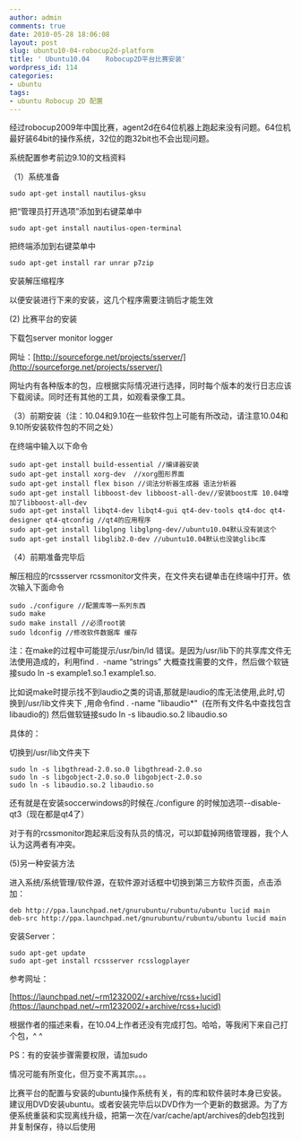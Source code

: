 ```yaml
---
author: admin
comments: true
date: 2010-05-28 18:06:08
layout: post
slug: ubuntu10-04-robocup2d-platform
title: ' Ubuntu10.04    Robocup2D平台比赛安装'
wordpress_id: 114
categories:
- ubuntu
tags:
- ubuntu Robocup 2D 配置
---
```


经过robocup2009年中国比赛，agent2d在64位机器上跑起来没有问题。64位机最好装64bit的操作系统，32位的跑32bit也不会出现问题。

系统配置参考前边9.10的文档资料

（1）系统准备

    sudo apt-get install nautilus-gksu

把“管理员打开选项”添加到右键菜单中

    sudo apt-get install nautilus-open-terminal 

把终端添加到右键菜单中

    sudo apt-get install rar unrar p7zip

安装解压缩程序

以便安装进行下来的安装，这几个程序需要注销后才能生效

(2) 比赛平台的安装

下载包server monitor logger

网址：[http://sourceforge.net/projects/sserver/](http://sourceforge.net/projects/sserver/)

网址内有各种版本的包，应根据实际情况进行选择，同时每个版本的发行日志应该下载阅读。同时还有其他的工具，如观看录像工具。<!-- more -->

（3）前期安装（注：10.04和9.10在一些软件包上可能有所改动，请注意10.04和9.10所安装软件包的不同之处）

在终端中输入以下命令

    sudo apt-get install build-essential //编译器安装
    sudo apt-get install xorg-dev  //xorg图形界面
    sudo apt-get install flex bison //词法分析器生成器 语法分析器
    sudo apt-get install libboost-dev libboost-all-dev//安装boost库 10.04增加了libboost-all-dev
    sudo apt-get install libqt4-dev libqt4-gui qt4-dev-tools qt4-doc qt4-designer qt4-qtconfig //qt4的应用程序
    sudo apt-get install libglpng libglpng-dev//ubuntu10.04默认没有装这个
    sudo apt-get install libglib2.0-dev //ubuntu10.04默认也没装glibc库

（4）前期准备完毕后

解压相应的rcssserver rcssmonitor文件夹，在文件夹右键单击在终端中打开。依次输入下面命令

    sudo ./configure //配置库等一系列东西
    sudo make
    sudo make install //必须root装
    sudo ldconfig //修改软件数据库 缓存

注：在make的过程中可能提示/usr/bin/ld 错误。是因为/usr/lib下的共享库文件无法使用造成的，利用find .  -name “strings” 大概查找需要的文件，然后做个软链接sudo ln -s example1.so.1 example1.so.

比如说make时提示找不到laudio之类的词语,那就是laudio的库无法使用,此时,切换到/usr/lib文件夹下 ,用命令find . -name "libaudio*"  (在所有文件名中查找包含libaudio的) 然后做软链接sudo ln -s libaudio.so.2 libaudio.so

具体的：

切换到/usr/lib文件夹下

    sudo ln -s libgthread-2.0.so.0 libgthread-2.0.so
    sudo ln -s libgobject-2.0.so.0 libgobject-2.0.so
    sudo ln -s libaudio.so.2 libaudio.so

还有就是在安装soccerwindows的时候在./configure 的时候加选项--disable-qt3（现在都是qt4了）

对于有的rcssmonitor跑起来后没有队员的情况，可以卸载掉网络管理器，我个人认为这两者有冲突。

(5)另一种安装方法

进入系统/系统管理/软件源，在软件源对话框中切换到第三方软件页面，点击添加：

    deb http://ppa.launchpad.net/gnurubuntu/rubuntu/ubuntu lucid main
    deb-src http://ppa.launchpad.net/gnurubuntu/rubuntu/ubuntu lucid main


安装Server：

    sudo apt-get update
    sudo apt-get install rcssserver rcsslogplayer

参考网址：

[https://launchpad.net/~rm1232002/+archive/rcss+lucid](https://launchpad.net/~rm1232002/+archive/rcss+lucid)

根据作者的描述来看，在10.04上作者还没有完成打包。哈哈，等我闲下来自己打个包，^ ^

PS：有的安装步骤需要权限，请加sudo

情况可能有所变化，但万变不离其宗。。。

比赛平台的配置与安装的ubuntu操作系统有关，有的库和软件装时本身已安装。建议用DVD安装ubuntu。或者安装完毕后以DVD作为一个更新的数据源。为了方便系统重装和实现离线升级，把第一次在/var/cache/apt/archives的deb包找到并复制保存，待以后使用
